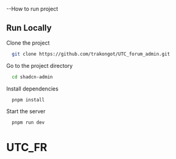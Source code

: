 --How to run project
## Run Locally

Clone the project

```bash
  git clone https://github.com/trakongot/UTC_forum_admin.git
```

Go to the project directory

```bash
  cd shadcn-admin
```

Install dependencies

```bash
  pnpm install
```

Start the server

```bash
  pnpm run dev
```


# UTC_FR
